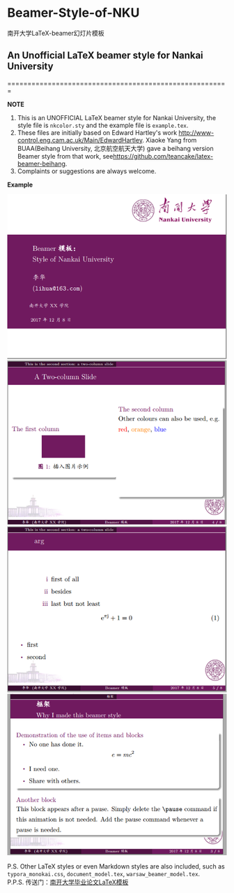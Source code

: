 # Beamer-Style-of-NKU
南开大学LaTeX-beamer幻灯片模板
<br/>
## An Unofficial LaTeX beamer style for Nankai University
=======================================================


**NOTE**

1. This is an UNOFFICIAL LaTeX beamer style for Nankai University, the style file is `nkcolor.sty` and the example file is `example.tex`.
2. These files are initially based on Edward Hartley's work <http://www-control.eng.cam.ac.uk/Main/EdwardHartley>. Xiaoke Yang from BUAA(Beihang University, 北京航空航天大学) gave a beihang version Beamer style from that work, see<https://github.com/teancake/latex-beamer-beihang>.
3. Complaints or suggestions are always welcome.

**Example**

![](cover.PNG)
![](column.PNG)
![](equation.PNG)
![](frame.PNG)

P.S.  Other LaTeX styles or even Markdown styles are also included, such as `typora_monokai.css`, `document_model.tex`, `warsaw_beamer_model.tex`.
<br/>
P.P.S. 传送门：[南开大学毕业论文LaTeX模板](http://ns.math.nankai.edu.cn/~sunwch/tex/tex.htm)

